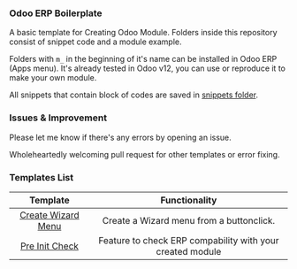 ### Odoo ERP Boilerplate
A basic template for Creating Odoo Module. Folders inside this repository
consist of snippet code and a module example.

Folders with `m_` in the beginning of it's name can be installed in Odoo ERP (Apps menu). It's already tested in Odoo v12, you can use
or reproduce it to make your own module.

All snippets that contain block of codes are saved in [snippets folder](https://github.com/altela/odoo-boilerplate/tree/main/snippets).

### Issues & Improvement
Please let me know if there's any errors by opening an issue.

Wholeheartedly welcoming pull request for other templates or error fixing.

### Templates List
**Template**|**Functionality**
:-----:|:-----:
[Create Wizard Menu](https://github.com/altela/odoo-boilerplate/tree/main/m\_create\_wizard)|Create a Wizard menu from a buttonclick.
[Pre Init Check](https://github.com/altela/odoo-boilerplate/tree/main/m\_pre\_init\_check)|Feature to check ERP compability with your created module

